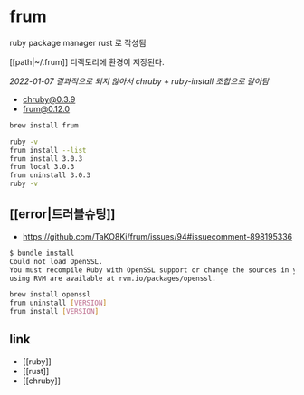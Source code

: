 # frum

ruby package manager
rust 로 작성됨

[[path|~/.frum]] 디렉토리에 환경이 저장된다.

*2022-01-07*
*결과적으로 되지 않아서 chruby + ruby-install 조합으로 갈아탐*
- chruby@0.3.9
- frum@0.12.0

```sh
brew install frum
```

```sh
ruby -v
frum install --list
frum install 3.0.3
frum local 3.0.3
frum uninstall 3.0.3
ruby -v
```

## [[error|트러블슈팅]]
- https://github.com/TaKO8Ki/frum/issues/94#issuecomment-898195336

```sh
$ bundle install                                                           ok  20:28:16
Could not load OpenSSL.
You must recompile Ruby with OpenSSL support or change the sources in your Gemfile from 'https' to 'http'. Instructions for compiling with OpenSSL
using RVM are available at rvm.io/packages/openssl.
```
```sh
brew install openssl
frum uninstall [VERSION]
frum install [VERSION]
```

## link
- [[ruby]]
- [[rust]]
- [[chruby]]
